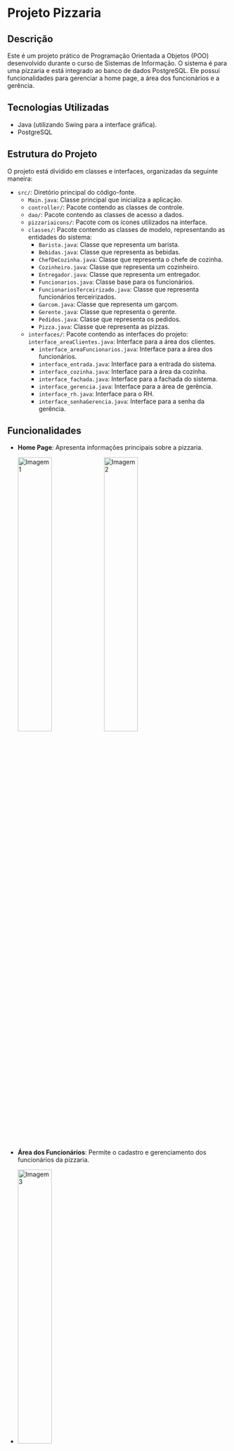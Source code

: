 # Projeto Pizzaria

## Descrição
Este é um projeto prático de Programação Orientada a Objetos (POO) desenvolvido durante o curso de Sistemas de Informação. O sistema é para uma pizzaria e está integrado ao banco de dados PostgreSQL. Ele possui funcionalidades para gerenciar a home page, a área dos funcionários e a gerência.

## Tecnologias Utilizadas
- Java (utilizando Swing para a interface gráfica).
- PostgreSQL

## Estrutura do Projeto
O projeto está dividido em classes e interfaces, organizadas da seguinte maneira:

- `src/`: Diretório principal do código-fonte.
  - `Main.java`: Classe principal que inicializa a aplicação.
  - `controller/`: Pacote contendo as classes de controle.
  - `dao/`: Pacote contendo as classes de acesso a dados.
  - `pizzariaicons/`: Pacote com os ícones utilizados na interface.
  - `classes/`: Pacote contendo as classes de modelo, representando as entidades do sistema:
    - `Barista.java`: Classe que representa um barista.
    - `Bebidas.java`: Classe que representa as bebidas.
    - `ChefDeCozinha.java`: Classe que representa o chefe de cozinha.
    - `Cozinheiro.java`: Classe que representa um cozinheiro.
    - `Entregador.java`: Classe que representa um entregador.
    - `Funcionarios.java`: Classe base para os funcionários.
    - `FuncionariosTerceirizado.java`: Classe que representa funcionários terceirizados.
    - `Garcom.java`: Classe que representa um garçom.
    - `Gerente.java`: Classe que representa o gerente.
    - `Pedidos.java`: Classe que representa os pedidos.
    - `Pizza.java`: Classe que representa as pizzas.
  - `interfaces/`: Pacote contendo as interfaces do projeto:
 `interface_areaClientes.java`: Interface para a área dos clientes.
    - `interface_areaFuncionarios.java`: Interface para a área dos funcionários.
    - `interface_entrada.java`: Interface para a entrada do sistema.
    - `interface_cozinha.java`: Interface para a área da cozinha.
    - `interface_fachada.java`: Interface para a fachada do sistema.
    - `interface_gerencia.java`: Interface para a área de gerência.
    - `interface_rh.java`: Interface para o RH.
    - `interface_senhaGerencia.java`: Interface para a senha da gerência.

## Funcionalidades
- **Home Page**: Apresenta informações principais sobre a pizzaria.

   <img src= "https://github.com/KaikyPires/Sistema-de-Pizzaria-com-Banco-de-Dados-PostGreSQL/assets/129606756/91855358-3e3f-4c8b-b8d4-693d2520c1cf" alt="Imagem 1" style="width: 40%;">
   <img src="https://github.com/KaikyPires/Sistema-de-Pizzaria-com-Banco-de-Dados-PostGreSQL/assets/129606756/5cf315c3-a00d-4eb4-9191-a749ae787050" alt="Imagem 2" style="width: 40%;">
- **Área dos Funcionários**: Permite o cadastro e gerenciamento dos funcionários da pizzaria.
- <img src="https://github.com/KaikyPires/Sistema-de-Pizzaria-com-Banco-de-Dados-PostGreSQL/assets/129606756/5e046024-792f-4948-9803-a9dd9755b9c6" alt="Imagem 3" style="width: 40%;">
- **Gerência**: Possibilita o controle de pedidos, gerenciamento de estoque e outras funcionalidades administrativas.


<img src="https://github.com/KaikyPires/Sistema-de-Pizzaria-com-Banco-de-Dados-PostGreSQL/assets/129606756/8fa105f5-49f1-407c-bb91-812c8ea5ae97" alt="Imagem 5" style="width: 40%;">

<img src="https://github.com/KaikyPires/Sistema-de-Pizzaria-com-Banco-de-Dados-PostGreSQL/assets/129606756/0164d8a2-e7f7-4c20-940b-3cb77e59ab30" alt="Imagem 4" style="width: 40%;">

<img src="https://github.com/KaikyPires/Sistema-de-Pizzaria-com-Banco-de-Dados-PostGreSQL/assets/129606756/a4cc2fc6-52df-4319-aea8-eac48611cf55" alt="Imagem 6" style="width: 40%;">

